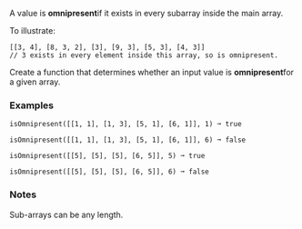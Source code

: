 A value is **omnipresent**if it exists in every subarray inside the main array.

To illustrate:

    [[3, 4], [8, 3, 2], [3], [9, 3], [5, 3], [4, 3]]
    // 3 exists in every element inside this array, so is omnipresent.

Create a function that determines whether an input value is **omnipresent**for a given array.


### Examples ###
    isOmnipresent([[1, 1], [1, 3], [5, 1], [6, 1]], 1) ➞ true

    isOmnipresent([[1, 1], [1, 3], [5, 1], [6, 1]], 6) ➞ false

    isOmnipresent([[5], [5], [5], [6, 5]], 5) ➞ true

    isOmnipresent([[5], [5], [5], [6, 5]], 6) ➞ false


### Notes ###
Sub-arrays can be any length.